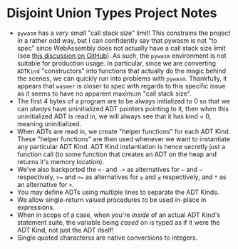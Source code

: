 # Disjoint Union Types Project Notes

* `pywasm` has a _very small_ "call stack size" limit! This constrains the project in a rather odd way, but I can confidently say that pywasm is not "to spec" since WebAssembly does not actually have a call stack size limit (see [this discussion on GitHub](https://github.com/WebAssembly/design/issues/1163)). As such, the `pywasm` environment is not suitable for production usage. In particular, since we are converting `ADTKind` "constructors" into functions that actually do the magic behind the scenes, we can quickly run into problems with `pywasm`. Thankfully, it appears that `wasmer` is closer to spec with regards to this specific issue as it seems to have no apparent maximum "call stack size".
* The first 4 bytes of a program are to be always initialized to 0 so that we can _always_ have uninitialized ADT pointers pointing to it, then when this uninitialized ADT is read in, we will always see that it has kind = 0, meaning uninitialized.
* When ADTs are read in, we create "helper functions" for each ADT Kind. These "helper functions" are then used whenever we want to instantiate any particular ADT Kind. ADT Kind instantiation is hence secretly just a function call (to some function that creates an ADT on the heap and returns it's memory location).
* We've also backported the `<-` and `->` as alternatives for `←` and `→` respectively, `>=` and `<=` as alternatives for `≥` and `≤` respectively, and `*` as an alternative for `×`.
* You may define ADTs using multiple lines to separate the ADT Kinds.
* We allow single-return valued procedures to be used in-place in expressions.
* When in scope of a case, when you're _inside_ of an actual ADT Kind's statement suite, the variable being _cased_ on is typed as if it were the ADT Kind, not just the ADT itself!
* Single quoted characterss are native conversions to integers.
